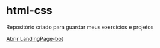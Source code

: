 # html-css
 Repositório criado para guardar meus exercícios e projetos

 
 <a href="https://fellipemoraes01.github.io/html-css/LandingPage-bot/index.html">Abrir LandingPage-bot</a>